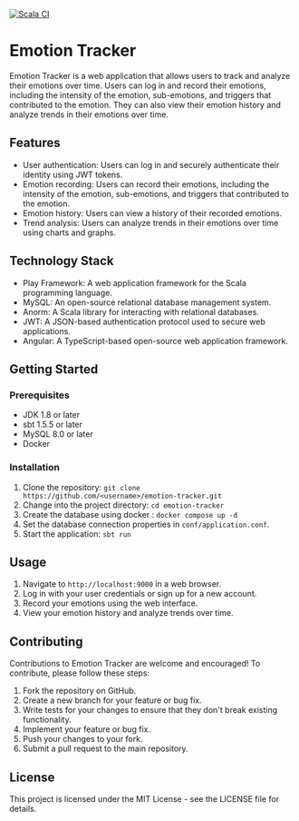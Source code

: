 [![Scala CI](https://github.com/vega113/projectEmo/actions/workflows/scala.yml/badge.svg)](https://github.com/vega113/projectEmo/actions/workflows/scala.yml)
# Emotion Tracker

Emotion Tracker is a web application that allows users to track and analyze their emotions over time. Users can log in and record their emotions, including the intensity of the emotion, sub-emotions, and triggers that contributed to the emotion. They can also view their emotion history and analyze trends in their emotions over time.

## Features

- User authentication: Users can log in and securely authenticate their identity using JWT tokens.
- Emotion recording: Users can record their emotions, including the intensity of the emotion, sub-emotions, and triggers that contributed to the emotion.
- Emotion history: Users can view a history of their recorded emotions.
- Trend analysis: Users can analyze trends in their emotions over time using charts and graphs.

## Technology Stack

- Play Framework: A web application framework for the Scala programming language.
- MySQL: An open-source relational database management system.
- Anorm: A Scala library for interacting with relational databases.
- JWT: A JSON-based authentication protocol used to secure web applications.
- Angular: A TypeScript-based open-source web application framework.

## Getting Started

### Prerequisites

- JDK 1.8 or later
- sbt 1.5.5 or later
- MySQL 8.0 or later
- Docker

### Installation

1. Clone the repository: `git clone https://github.com/<username>/emotion-tracker.git`
2. Change into the project directory: `cd emotion-tracker`
3. Create the database using docker : `docker compose up -d`
4. Set the database connection properties in `conf/application.conf`.
5. Start the application: `sbt run`

## Usage

1. Navigate to `http://localhost:9000` in a web browser.
2. Log in with your user credentials or sign up for a new account.
3. Record your emotions using the web interface.
4. View your emotion history and analyze trends over time.

## Contributing

Contributions to Emotion Tracker are welcome and encouraged! To contribute, please follow these steps:

1. Fork the repository on GitHub.
2. Create a new branch for your feature or bug fix.
3. Write tests for your changes to ensure that they don't break existing functionality.
4. Implement your feature or bug fix.
5. Push your changes to your fork.
6. Submit a pull request to the main repository.

## License

This project is licensed under the MIT License - see the LICENSE file for details.


